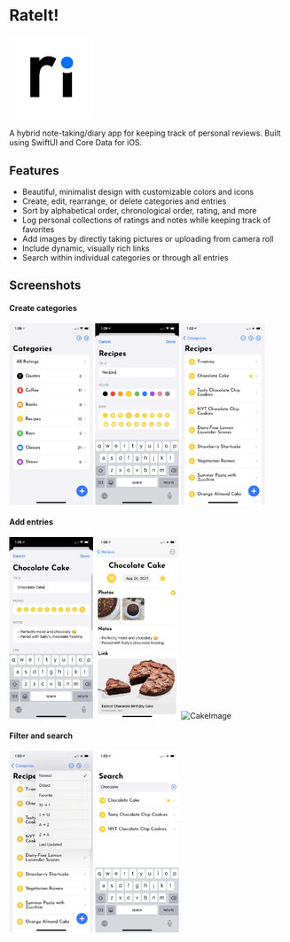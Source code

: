 #  RateIt!

<img src="Images/RateItIcon.png" alt="RateItIcon" width="30%" height="30%">

A hybrid note-taking/diary app for keeping track of personal reviews. Built using SwiftUI and Core Data for iOS.

## Features

- Beautiful, minimalist design with customizable colors and icons
- Create, edit, rearrange, or delete categories and entries
- Sort by alphabetical order, chronological order, rating, and more
- Log personal collections of ratings and notes while keeping track of favorites
- Add images by directly taking pictures or uploading from camera roll
- Include dynamic, visually rich links
- Search within individual categories or through all entries

## Screenshots

#### Create categories
<img src="Images/Categories.png" alt="Categories" width="30%" height="30%"> <img src="Images/NewCategory.png" alt="NewCategory" width="30%" height="30%"> <img src="Images/Recipes.png" alt="Recipes" width="30%" height="30%">

#### Add entries
<img src="Images/NewItem.png" alt="NewItem" width="30%" height="30%"> <img src="Images/ChocolateCake.png" alt="ChocolateCake" width="30%" height="30%"> <img src="Images/CakeImage.png" alt="CakeImage" width="30%" height="30%">

#### Filter and search
<img src="Images/Filter.png" alt="Filter" width="30%" height="30%"> <img src="Images/Search.png" alt="Search" width="30%" height="30%">
